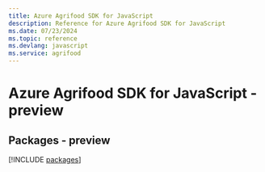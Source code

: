 ```yaml
---
title: Azure Agrifood SDK for JavaScript
description: Reference for Azure Agrifood SDK for JavaScript
ms.date: 07/23/2024
ms.topic: reference
ms.devlang: javascript
ms.service: agrifood
---
```

# Azure Agrifood SDK for JavaScript - preview
## Packages - preview
[!INCLUDE [packages](agrifood-index.md)]
